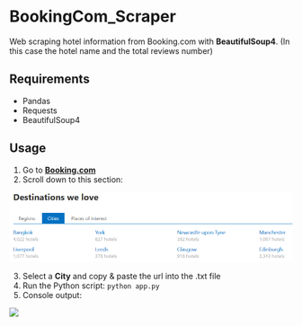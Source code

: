 # BookingCom_Scraper
Web scraping hotel information from Booking.com with **BeautifulSoup4**. (In this case the hotel name and the total reviews number)

## Requirements
- Pandas
- Requests
- BeautifulSoup4

## Usage
1. Go to **[Booking.com](https://www.booking.com)**
2. Scroll down to this section:
<img src="./assets/img1.png">

3. Select a **City** and copy & paste the url into the .txt file
4. Run the Python script:
```python app.py```
5. Console output:
<img src="./assets/img2.png">
